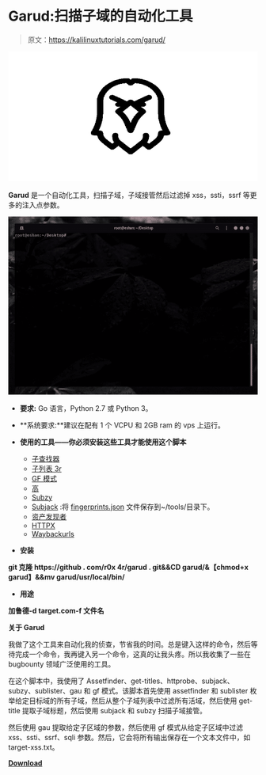 # Garud:扫描子域的自动化工具

> 原文：<https://kalilinuxtutorials.com/garud/>

[![Garud : An Automation Tool To Scans Sub-Domains](img//2ef36e38e5d724bece0ef86529a1ec6a.png "Garud : An Automation Tool To Scans Sub-Domains")](https://1.bp.blogspot.com/-WeBGUIT8V9w/X7a0T05785I/AAAAAAAAIBo/U5ZQ_7sR_SQiWtqObh3RaCocbSuY5QXZACLcBGAsYHQ/s728/Garud%25281%2529.png)

**Garud** 是一个自动化工具，扫描子域，子域接管然后过滤掉 xss，ssti，ssrf 等更多的注入点参数。

![](img//e8c6da4416581da81003353afbe02789.png)

*   **要求:** Go 语言，Python 2.7 或 Python 3。
*   **系统要求:**建议在配有 1 个 VCPU 和 2GB ram 的 vps 上运行。
*   **使用的工具——你必须安装这些工具才能使用这个脚本**

    *   [子查找器](https://github.com/projectdiscovery/subfinder)
    *   [子列表 3r](https://github.com/aboul3la/Sublist3r)
    *   [GF 模式](https://github.com/1ndianl33t/Gf-Patterns)
    *   [高](https://github.com/lc/gau)
    *   [Subzy](https://github.com/LukaSikic/subzy)
    *   [Subjack](https://github.com/haccer/subjack) :将 [fingerprints.json](https://github.com/haccer/subjack/blob/master/fingerprints.json) 文件保存到~/tools/目录下。
    *   [资产发现者](https://github.com/tomnomnom/assetfinder)
    *   [HTTPX](https://github.com/projectdiscovery/httpx)
    *   [Waybackurls](https://github.com/tomnomnom/waybackurls)
*   **安装**

**git 克隆 https://github . com/r0x 4r/garud . git&&CD garud/&【chmod+x garud】&&mv garud/usr/local/bin/**

*   **用途**

**加鲁德-d target.com-f 文件名**

**关于 Garud**

我做了这个工具来自动化我的侦查，节省我的时间。总是键入这样的命令，然后等待完成一个命令，我再键入另一个命令，这真的让我头疼。所以我收集了一些在 bugbounty 领域广泛使用的工具。

在这个脚本中，我使用了 Assetfinder、get-titles、httprobe、subjack、subzy、sublister、gau 和 gf 模式。该脚本首先使用 assetfinder 和 sublister 枚举给定目标域的所有子域，然后从整个子域列表中过滤所有活域，然后使用 get-title 提取子域标题，然后使用 subjack 和 subzy 扫描子域接管。

然后使用 gau 提取给定子区域的参数，然后使用 gf 模式从给定子区域中过滤 xss、ssti、ssrf、sqli 参数。然后，它会将所有输出保存在一个文本文件中，如 target-xss.txt。

[**Download**](https://github.com/R0X4R/Garud)